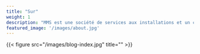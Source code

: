 ```yaml
---
title: "Sur"
weight: 1
description: "MMS est une société de services aux installations et un chef de file en matière de gestion de la qualité. Notre objectif est de soutenir nos clients, en ajoutant de la valeur à chaque projet et en travaillant avec le maximum de sécurité pour garantir la satisfaction de chaque opération que nous gérons dans le monde."
featured_image: '/images/about.jpg'
---
```

{{< figure src="/images/blog-index.jpg" title="" >}}
